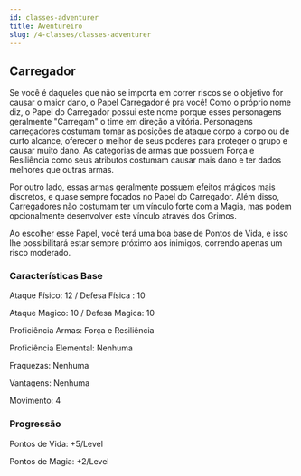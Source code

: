 ```yaml
---
id: classes-adventurer
title: Aventureiro
slug: /4-classes/classes-adventurer
---
```


## Carregador

Se você é daqueles que não se importa em correr riscos se o objetivo for causar o maior dano, o Papel Carregador é pra você!
Como o próprio nome diz, o Papel do Carregador possui este nome porque esses personagens geralmente "Carregam" o time em direção a vitória.
Personagens carregadores costumam tomar as posições de ataque corpo a corpo ou de curto alcance, oferecer o melhor de seus poderes para proteger o grupo e causar muito dano.
As categorias de armas que possuem Força e Resiliência como seus atributos costumam causar mais dano e ter dados melhores que outras armas.

Por outro lado, essas armas geralmente possuem efeitos mágicos mais discretos, e quase sempre focados no Papel do Carregador.
Além disso, Carregadores não costumam ter um vínculo forte com a Magia, mas podem opcionalmente desenvolver este vínculo através dos Grimos.

Ao escolher esse Papel, você terá uma boa base de Pontos de Vida, e isso lhe possibilitará estar sempre próximo aos inimigos, correndo apenas um risco moderado.

### Características Base

Ataque Físico: 12  / Defesa Física : 10

Ataque Magico: 10 / Defesa Magica: 10

Proficiência Armas: Força e Resiliência

Proficiência Elemental: Nenhuma

Fraquezas: Nenhuma

Vantagens: Nenhuma

Movimento: 4

### Progressão

Pontos de Vida: +5/Level

Pontos de Magia: +2/Level
